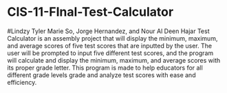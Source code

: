 # CIS-11-FInal-Test-Calculator

#Lindzy Tyler Marie So, Jorge Hernandez, and Nour Al Deen Hajar Test Calculator is an assembly project that will display the minimum, maximum,
and average scores of five test scores that are inputted by the user.
The user will be prompted to input five different test scores, and the program will calculate
and display the minimum, maximum, and average scores with its proper grade letter. This program is made to help educators for all different grade levels grade and 
analyze test scores with ease and efficiency.
